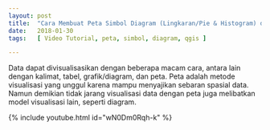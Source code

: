 ```yaml
---
layout: post
title:  "Cara Membuat Peta Simbol Diagram (Lingkaran/Pie & Histogram) di QGIS"
date:   2018-01-30
tags:   [ Video Tutorial, peta, simbol, diagram, qgis ]

---
```



<p class="intro"><span class="dropcap">D</span>ata dapat divisualisasikan dengan beberapa macam cara, antara lain dengan kalimat, tabel, grafik/diagram, dan peta. Peta adalah metode visualisasi yang unggul karena mampu menyajikan sebaran spasial data. Namun demikian tidak jarang visualisasi data dengan peta juga melibatkan model visualisasi lain, seperti diagram.</p>

{% include youtube.html id="wN0Dm0Rqh-k" %}
